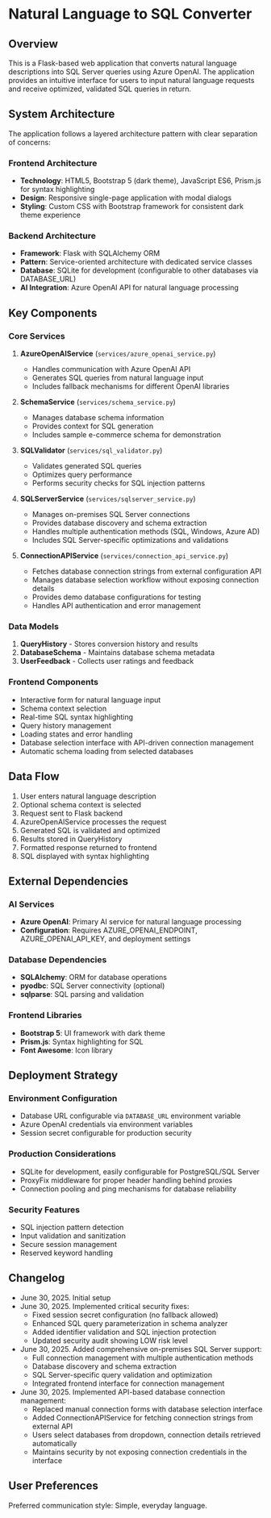 # Natural Language to SQL Converter

## Overview

This is a Flask-based web application that converts natural language descriptions into SQL Server queries using Azure OpenAI. The application provides an intuitive interface for users to input natural language requests and receive optimized, validated SQL queries in return.

## System Architecture

The application follows a layered architecture pattern with clear separation of concerns:

### Frontend Architecture
- **Technology**: HTML5, Bootstrap 5 (dark theme), JavaScript ES6, Prism.js for syntax highlighting
- **Design**: Responsive single-page application with modal dialogs
- **Styling**: Custom CSS with Bootstrap framework for consistent dark theme experience

### Backend Architecture
- **Framework**: Flask with SQLAlchemy ORM
- **Pattern**: Service-oriented architecture with dedicated service classes
- **Database**: SQLite for development (configurable to other databases via DATABASE_URL)
- **AI Integration**: Azure OpenAI API for natural language processing

## Key Components

### Core Services
1. **AzureOpenAIService** (`services/azure_openai_service.py`)
   - Handles communication with Azure OpenAI API
   - Generates SQL queries from natural language input
   - Includes fallback mechanisms for different OpenAI libraries

2. **SchemaService** (`services/schema_service.py`)
   - Manages database schema information
   - Provides context for SQL generation
   - Includes sample e-commerce schema for demonstration

3. **SQLValidator** (`services/sql_validator.py`)
   - Validates generated SQL queries
   - Optimizes query performance
   - Performs security checks for SQL injection patterns

4. **SQLServerService** (`services/sqlserver_service.py`)
   - Manages on-premises SQL Server connections
   - Provides database discovery and schema extraction
   - Handles multiple authentication methods (SQL, Windows, Azure AD)
   - Includes SQL Server-specific optimizations and validations

5. **ConnectionAPIService** (`services/connection_api_service.py`)
   - Fetches database connection strings from external configuration API
   - Manages database selection workflow without exposing connection details
   - Provides demo database configurations for testing
   - Handles API authentication and error management

### Data Models
1. **QueryHistory** - Stores conversion history and results
2. **DatabaseSchema** - Maintains database schema metadata
3. **UserFeedback** - Collects user ratings and feedback

### Frontend Components
- Interactive form for natural language input
- Schema context selection
- Real-time SQL syntax highlighting
- Query history management
- Loading states and error handling
- Database selection interface with API-driven connection management
- Automatic schema loading from selected databases

## Data Flow

1. User enters natural language description
2. Optional schema context is selected
3. Request sent to Flask backend
4. AzureOpenAIService processes the request
5. Generated SQL is validated and optimized
6. Results stored in QueryHistory
7. Formatted response returned to frontend
8. SQL displayed with syntax highlighting

## External Dependencies

### AI Services
- **Azure OpenAI**: Primary AI service for natural language processing
- **Configuration**: Requires AZURE_OPENAI_ENDPOINT, AZURE_OPENAI_API_KEY, and deployment settings

### Database Dependencies
- **SQLAlchemy**: ORM for database operations
- **pyodbc**: SQL Server connectivity (optional)
- **sqlparse**: SQL parsing and validation

### Frontend Libraries
- **Bootstrap 5**: UI framework with dark theme
- **Prism.js**: Syntax highlighting for SQL
- **Font Awesome**: Icon library

## Deployment Strategy

### Environment Configuration
- Database URL configurable via `DATABASE_URL` environment variable
- Azure OpenAI credentials via environment variables
- Session secret configurable for production security

### Production Considerations
- SQLite for development, easily configurable for PostgreSQL/SQL Server
- ProxyFix middleware for proper header handling behind proxies
- Connection pooling and ping mechanisms for database reliability

### Security Features
- SQL injection pattern detection
- Input validation and sanitization
- Secure session management
- Reserved keyword handling

## Changelog

- June 30, 2025. Initial setup
- June 30, 2025. Implemented critical security fixes:
  - Fixed session secret configuration (no fallback allowed)
  - Enhanced SQL query parameterization in schema analyzer
  - Added identifier validation and SQL injection protection
  - Updated security audit showing LOW risk level
- June 30, 2025. Added comprehensive on-premises SQL Server support:
  - Full connection management with multiple authentication methods
  - Database discovery and schema extraction
  - SQL Server-specific query validation and optimization
  - Integrated frontend interface for connection management
- June 30, 2025. Implemented API-based database connection management:
  - Replaced manual connection forms with database selection interface
  - Added ConnectionAPIService for fetching connection strings from external API
  - Users select databases from dropdown, connection details retrieved automatically
  - Maintains security by not exposing connection credentials in the interface

## User Preferences

Preferred communication style: Simple, everyday language.